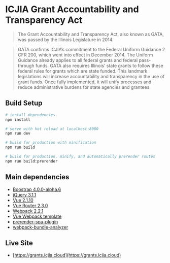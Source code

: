# ICJIA Grant Accountability and Transparency Act

> The Grant Accountability and Transparency Act, also known as GATA, was passed by the Illinois Legislature in 2014.

> GATA confirms ICJIA’s commitment to the Federal Uniform Guidance 2 CFR 200, which went into effect in December 2014. The Uniform Guidance already applies to all federal grants and federal pass-through funds. GATA also requires Illinois’ state grants to follow these federal rules for grants which are state funded. This landmark legislations will increase accountability and transparency in the use of grant funds. Once fully implemented, it will unify processes and reduce administrative burdens for state agencies and grantees.

## Build Setup

``` bash
# install dependencies
npm install

# serve with hot reload at localhost:8080
npm run dev

# build for production with minification
npm run build

# build for production, minify, and automatically prerender routes
npm run build:prerender

```

## Main dependencies
- [Boostrap 4.0.0-alpha.6](https://v4-alpha.getbootstrap.com/getting-started/introduction/)
- [jQuery 3.1.1](https://jquery.com/)
- [Vue 2.1.10](https://vuejs.org/)
- [Vue Router 2.3.0](https://github.com/vuejs/vue-router)
- [Webpack 2.2.1](https://webpack.js.org/)
- [Vue Webpack template](https://github.com/vuejs-templates/webpack)
- [prerender-spa-plugin](https://github.com/chrisvfritz/prerender-spa-plugin)
- [webpack-bundle-analyzer](https://github.com/th0r/webpack-bundle-analyzer)

## Live Site
- [https://grants.icjia.cloud](https://grants.icjia.cloud)
